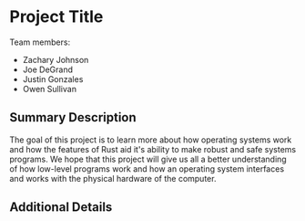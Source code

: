 # Project Title

Team members:

- Zachary Johnson
- Joe DeGrand
- Justin Gonzales
- Owen Sullivan

## Summary Description
The goal of this project is to learn more about how operating systems work and how the features of Rust aid it's ability to make robust and safe 
systems programs. We hope that this project will give us all a better understanding of how low-level programs work and how an operating system
interfaces and works with the physical hardware of the computer.
## Additional Details
